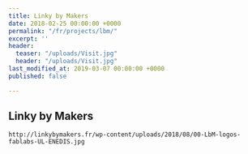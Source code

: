 ```yaml
---
title: Linky by Makers
date: 2018-02-25 00:00:00 +0000
permalink: "/fr/projects/lbm/"
excerpt: ''
header:
  teaser: "/uploads/Visit.jpg"
  header: "/uploads/Visit.jpg"
last_modified_at: 2019-03-07 00:00:00 +0000
published: false

---
```

## Linky by Makers 

    http://linkybymakers.fr/wp-content/uploads/2018/08/00-LbM-logos-fablabs-UL-ENEDIS.jpg
